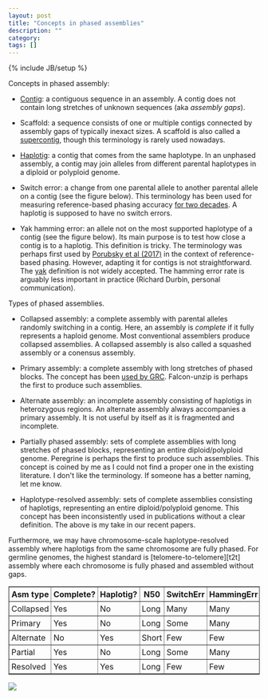 ```yaml
---
layout: post
title: "Concepts in phased assemblies"
description: ""
category: 
tags: []
---
```

{% include JB/setup %}

Concepts in phased assembly:

* [Contig][contig]: a contiguous sequence in an assembly. A contig does not
  contain long stretches of unknown sequences (aka *assembly gaps*).

* Scaffold: a sequence consists of one or multiple contigs connected by
  assembly gaps of typically inexact sizes. A scaffold is also called a
  [supercontig][scontig], though this terminology is rarely used nowadays.

* [Haplotig][haplotig]: a contig that comes from the same haplotype. In an
  unphased assembly, a contig may join alleles from different parental
  haplotypes in a diploid or polyploid genome.

* Switch error: a change from one parental allele to another parental allele on
  a contig (see the figure below). This terminology has been used for measuring
  reference-based phasing accuracy [for two decades][switch]. A haplotig is
  supposed to have no switch errors.

* Yak hamming error: an allele not on the most supported haplotype of a
  contig (see the figure below). Its main purpose is to test how close a contig is
  to a haplotig. This definition is tricky. The terminology was perhaps first
  used by [Porubsky et al (2017)][hamming] in the context of reference-based
  phasing. However, adapting it for contigs is not straightforward. The
  [yak][yak] definition is not widely accepted. The hamming error rate is
  arguably less important in practice (Richard Durbin, personal communication).

Types of phased assemblies. 

* Collapsed assembly: a complete assembly with parental alleles randomly
  switching in a contig. Here, an assembly is *complete* if it fully represents
  a haploid genome. Most conventional assemblers produce collapsed assemblies.
  A collapsed assembly is also called a squashed assembly or a conensus
  assembly.

* Primary assembly: a complete assembly with long stretches of phased blocks.
  The concept has been [used by GRC][grc-def]. Falcon-unzip is perhaps the
  first to produce such assemblies.

* Alternate assembly: an incomplete assembly consisting of haplotigs in
  heterozygous regions. An alternate assembly always accompanies a primary
  assembly. It is not useful by itself as it is fragmented and incomplete.

* Partially phased assembly: sets of complete assemblies with long stretches
  of phased blocks, representing an entire diploid/polyploid genome. Peregrine
  is perhaps the first to produce such assemblies.  This concept is coined by
  me as I could not find a proper one in the existing literature. I don't like
  the terminology. If someone has a better naming, let me know.

* Haplotype-resolved assembly: sets of complete assemblies consisting of
  haplotigs, representing an entire diploid/polyploid genome. This concept has
  been inconsistently used in publications without a clear definition. The
  above is my take in our recent papers.

Furthermore, we may have chromosome-scale haplotype-resolved assembly where
haplotigs from the same chromosome are fully phased. For germline genomes,
the highest standard is [telomere-to-telomere][t2t] assembly where each
chromosome is fully phased and assembled without gaps.

<style> .extable td,th { padding: 4px; } </style>
<table border="1" class="extable">
<tr><th>Asm type </th><th>Complete?</th><th>Haplotig?</th><th>N50  </th><th>SwitchErr</th><th>HammingErr</th></tr>
<tr><td>Collapsed</td><td>Yes      </td><td>No       </td><td>Long </td><td>Many     </td><td>Many      </td></tr>
<tr><td>Primary  </td><td>Yes      </td><td>No       </td><td>Long </td><td>Some     </td><td>Many      </td></tr>
<tr><td>Alternate</td><td>No       </td><td>Yes      </td><td>Short</td><td>Few      </td><td>Few       </td></tr>
<tr><td>Partial  </td><td>Yes      </td><td>No       </td><td>Long </td><td>Some     </td><td>Many      </td></tr>
<tr><td>Resolved </td><td>Yes      </td><td>Yes      </td><td>Long </td><td>Few      </td><td>Few       </td></tr>
</table>

![](http://www.liheng.org/images/asmconcepts/phased-asm-flow.png)

[contig]: https://www.genome.gov/genetics-glossary/Contig
[haplotig]: https://www.ncbi.nlm.nih.gov/books/NBK44482/
[switch]: https://pubmed.ncbi.nlm.nih.gov/12386835/
[hamming]: https://pubmed.ncbi.nlm.nih.gov/29101320/
[yak]: https://github.com/lh3/yak
[grc-def]: https://www.ncbi.nlm.nih.gov/grc/help/definitions/
[t2]: https://github.com/nanopore-wgs-consortium/CHM13
[scontig]: https://en.wiktionary.org/wiki/supercontig
